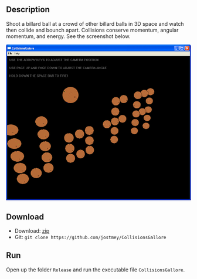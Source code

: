 ## Description

Shoot a billard ball at a crowd of other billard balls in 3D space and watch then collide and bounch apart. Collisions conserve momentum, angular momentum, and energy. See the screenshot below.

![alt text](Screenshots/animation.gif "Animation of Physics Simulation")

## Download

* Download: [zip](https://github.com/jostmey/CollisionsGallore/zipball/master)
* Git: `git clone https://github.com/jostmey/CollisionsGallore`

## Run

Open up the folder `Release` and run the executable file `CollisionsGallore`.
